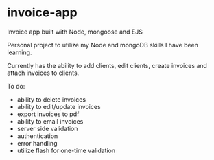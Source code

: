 # invoice-app
Invoice app built with Node, mongoose and EJS

Personal project to utilize my Node and mongoDB skills I have been learning.

Currently has the ability to add clients, edit clients, create invoices and attach invoices to clients.

To do:

- ability to delete invoices
- ability to edit/update invoices
- export invoices to pdf
- ability to email invoices
- server side validation
- authentication
- error handling
- utilize flash for one-time validation
